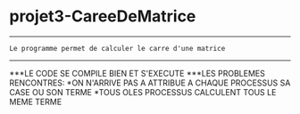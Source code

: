 # projet3-CareeDeMatrice


-----------------------------------------------------------------
    Le programme permet de calculer le carre d'une matrice
-----------------------------------------------------------------
***LE CODE SE COMPILE BIEN ET S'EXECUTE 
***LES PROBLEMES RENCONTRES:
   *ON N'ARRIVE PAS A ATTRIBUE A CHAQUE PROCESSUS SA CASE OU SON TERME 
   *TOUS OLES PROCESSUS CALCULENT TOUS LE MEME TERME
